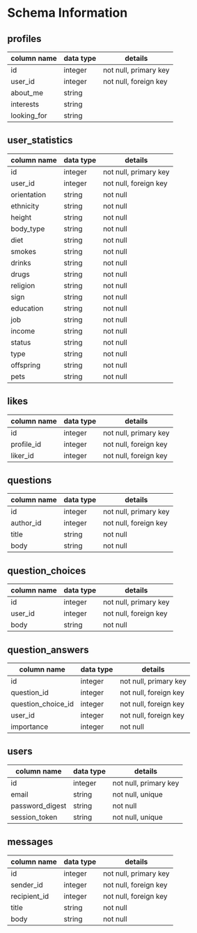 # Schema Information

## profiles
column name | data type | details
------------|-----------|-----------------------
id          | integer   | not null, primary key
user_id     | integer   | not null, foreign key
about_me    | string    |
interests   | string    |
looking_for | string    |

## user_statistics
column name | data type | details
------------|-----------|-----------------------
id          | integer   | not null, primary key
user_id     | integer   | not null, foreign key
orientation | string    | not null
ethnicity   | string    | not null
height      | string    | not null
body_type   | string    | not null
diet        | string    | not null
smokes      | string    | not null
drinks      | string    | not null
drugs       | string    | not null
religion    | string    | not null
sign        | string    | not null
education   | string    | not null
job         | string    | not null
income      | string    | not null
status      | string    | not null
type        | string    | not null
offspring   | string    | not null
pets        | string    | not null


## likes
column name | data type | details
------------|-----------|-----------------------
id          | integer   | not null, primary key
profile_id  | integer   | not null, foreign key
liker_id    | integer   | not null, foreign key

## questions
column name | data type | details
------------|-----------|-----------------------
id          | integer   | not null, primary key
author_id   | integer   | not null, foreign key
title       | string    | not null
body        | string    | not null

## question_choices
column name | data type | details
------------|-----------|-----------------------
id          | integer   | not null, primary key
user_id     | integer   | not null, foreign key
body        | string    | not null

## question_answers
column name        | data type | details
-------------------|-----------|-----------------------
id                 | integer   | not null, primary key
question_id        | integer   | not null, foreign key
question_choice_id | integer   | not null, foreign key
user_id            | integer   | not null, foreign key
importance         | integer   | not null

## users
column name     | data type | details
----------------|-----------|-----------------------
id              | integer   | not null, primary key
email           | string    | not null, unique
password_digest | string    | not null
session_token   | string    | not null, unique

## messages
column name     | data type | details
----------------|-----------|-----------------------
id              | integer   | not null, primary key
sender_id       | integer   | not null, foreign key
recipient_id    | integer   | not null, foreign key
title           | string    | not null
body            | string    | not null
